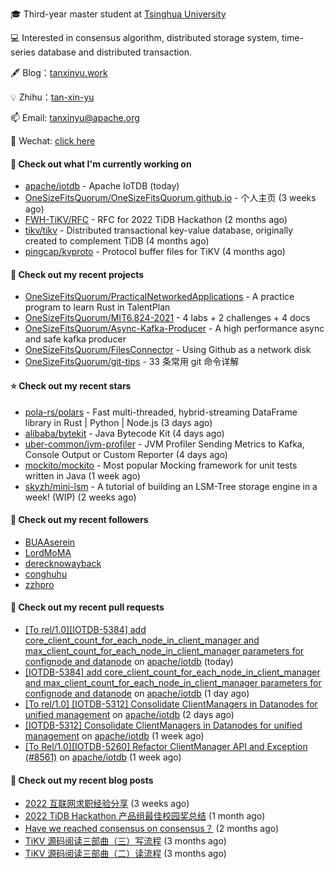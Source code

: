 🎓 Third-year master student at [Tsinghua University](https://www.tsinghua.edu.cn/)

💻 Interested in consensus algorithm, distributed storage system, time-series database and distributed transaction.

🖋 Blog：[tanxinyu.work](https://tanxinyu.work)

💡 Zhihu：[tan-xin-yu](https://www.zhihu.com/people/tan-xin-yu-22)

📫 Email: [tanxinyu@apache.org](mailto:tanxinyu@apache.org)

💬 Wechat: [click here](https://github.com/LebronAl/LebronAl/issues/1)

#### 👷 Check out what I'm currently working on

- [apache/iotdb](https://github.com/apache/iotdb) - Apache IoTDB (today)
- [OneSizeFitsQuorum/OneSizeFitsQuorum.github.io](https://github.com/OneSizeFitsQuorum/OneSizeFitsQuorum.github.io) - 个人主页 (3 weeks ago)
- [FWH-TiKV/RFC](https://github.com/FWH-TiKV/RFC) - RFC for 2022 TiDB Hackathon (2 months ago)
- [tikv/tikv](https://github.com/tikv/tikv) - Distributed transactional key-value database, originally created to complement TiDB (4 months ago)
- [pingcap/kvproto](https://github.com/pingcap/kvproto) - Protocol buffer files for TiKV (4 months ago)

#### 🌱 Check out my recent projects

- [OneSizeFitsQuorum/PracticalNetworkedApplications](https://github.com/OneSizeFitsQuorum/PracticalNetworkedApplications) - A practice program to learn Rust in TalentPlan
- [OneSizeFitsQuorum/MIT6.824-2021](https://github.com/OneSizeFitsQuorum/MIT6.824-2021) - 4 labs &#43; 2 challenges &#43; 4 docs
- [OneSizeFitsQuorum/Async-Kafka-Producer](https://github.com/OneSizeFitsQuorum/Async-Kafka-Producer) - A high performance async and safe kafka producer
- [OneSizeFitsQuorum/FilesConnector](https://github.com/OneSizeFitsQuorum/FilesConnector) - Using Github as a network disk
- [OneSizeFitsQuorum/git-tips](https://github.com/OneSizeFitsQuorum/git-tips) - 33 条常用 git 命令详解

#### ⭐ Check out my recent stars

- [pola-rs/polars](https://github.com/pola-rs/polars) - Fast multi-threaded, hybrid-streaming DataFrame library in Rust | Python | Node.js (3 days ago)
- [alibaba/bytekit](https://github.com/alibaba/bytekit) - Java Bytecode Kit (4 days ago)
- [uber-common/jvm-profiler](https://github.com/uber-common/jvm-profiler) - JVM Profiler Sending Metrics to Kafka, Console Output or Custom Reporter (4 days ago)
- [mockito/mockito](https://github.com/mockito/mockito) - Most popular Mocking framework for unit tests written in Java (1 week ago)
- [skyzh/mini-lsm](https://github.com/skyzh/mini-lsm) - A tutorial of building an LSM-Tree storage engine in a week! (WIP) (2 weeks ago)

#### 👯 Check out my recent followers

- [BUAAserein](https://github.com/BUAAserein)
- [LordMoMA](https://github.com/LordMoMA)
- [derecknowayback](https://github.com/derecknowayback)
- [conghuhu](https://github.com/conghuhu)
- [zzhpro](https://github.com/zzhpro)

#### 🔨 Check out my recent pull requests

- [[To rel/1.0][IOTDB-5384] add core_client_count_for_each_node_in_client_manager and max_client_count_for_each_node_in_client_manager parameters for confignode and datanode](https://github.com/apache/iotdb/pull/8785) on [apache/iotdb](https://github.com/apache/iotdb) (today)
- [[IOTDB-5384] add core_client_count_for_each_node_in_client_manager and max_client_count_for_each_node_in_client_manager parameters for confignode and datanode](https://github.com/apache/iotdb/pull/8779) on [apache/iotdb](https://github.com/apache/iotdb) (1 day ago)
- [[To rel/1.0] [IOTDB-5312] Consolidate ClientManagers in Datanodes for unified management](https://github.com/apache/iotdb/pull/8770) on [apache/iotdb](https://github.com/apache/iotdb) (2 days ago)
- [[IOTDB-5312] Consolidate ClientManagers in Datanodes for unified management](https://github.com/apache/iotdb/pull/8654) on [apache/iotdb](https://github.com/apache/iotdb) (1 week ago)
- [[To Rel/1.0][IOTDB-5260] Refactor ClientManager API and Exception (#8561)](https://github.com/apache/iotdb/pull/8616) on [apache/iotdb](https://github.com/apache/iotdb) (1 week ago)

#### 📜 Check out my recent blog posts

- [2022 互联网求职经验分享](https://tanxinyu.work/2022-internet-job-hunting-experience-sharing/) (3 weeks ago)
- [2022 TiDB Hackathon 产品组最佳校园奖总结](https://tanxinyu.work/2022-tidb-hackathon/) (1 month ago)
- [Have we reached consensus on consensus？](https://tanxinyu.work/have-we-reached-consensus-on-consensus/) (2 months ago)
- [TiKV 源码阅读三部曲（三）写流程](https://tanxinyu.work/tikv-source-code-reading-write/) (3 months ago)
- [TiKV 源码阅读三部曲（二）读流程](https://tanxinyu.work/tikv-source-code-reading-read/) (3 months ago)
